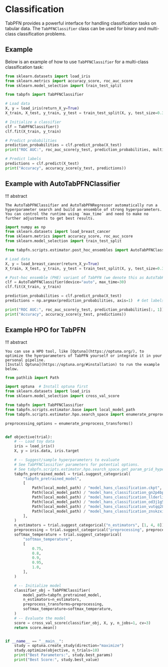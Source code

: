 # Classification

TabPFN provides a powerful interface for handling classification tasks on tabular data. The `TabPFNClassifier` class can be used for binary and multi-class classification problems.

## Example

Below is an example of how to use `TabPFNClassifier` for a multi-class classification task:

```python
from sklearn.datasets import load_iris
from sklearn.metrics import accuracy_score, roc_auc_score
from sklearn.model_selection import train_test_split

from tabpfn import TabPFNClassifier

# Load data
X, y = load_iris(return_X_y=True)
X_train, X_test, y_train, y_test = train_test_split(X, y, test_size=0.33, random_state=42)

# Initialize a classifier
clf = TabPFNClassifier()
clf.fit(X_train, y_train)

# Predict probabilities
prediction_probabilities = clf.predict_proba(X_test)
print("ROC AUC:", roc_auc_score(y_test, prediction_probabilities, multi_class="ovr"))

# Predict labels
predictions = clf.predict(X_test)
print("Accuracy", accuracy_score(y_test, predictions))
```

## Example with AutoTabPFNClassifier

!!! abstract
	
	The AutoTabPFNClassifier and AutoTabPFNRegressor automatically run a hyperparameter search and build an ensemble of strong hyperparameters. You can control the runtime using ´max_time´ and need to make no further adjustments to get best results.

```python
import numpy as np
from sklearn.datasets import load_breast_cancer
from sklearn.metrics import accuracy_score, roc_auc_score
from sklearn.model_selection import train_test_split

from tabpfn.scripts.estimator.post_hoc_ensembles import AutoTabPFNClassifier

# Load data
X, y = load_breast_cancer(return_X_y=True)
X_train, X_test, y_train, y_test = train_test_split(X, y, test_size=0.33, random_state=42)

# Post-hoc ensemble (PHE) variant of TabPFN (we denote this as AutoTabPFN in our code)
clf = AutoTabPFNClassifier(device="auto", max_time=30)
clf.fit(X_train, y_train)

prediction_probabilities = clf.predict_proba(X_test)
predictions = np.argmax(prediction_probabilities, axis=1)  # Get labels from prediction_probabilities

print("ROC AUC:", roc_auc_score(y_test, prediction_probabilities[:, 1]))
print("Accuracy", accuracy_score(y_test, predictions))
```

## Example HPO for TabPFN

!!! abstract
	
	You can use a HPO tool, like [Optuna](https://optuna.org/), to optimize the hyerparameters of TabPFN yourself or integrate it in your personal pipeline.
    [Install Optuna](https://optuna.org/#installation) to run the example below. 

```python
from pathlib import Path

import optuna  # Install optuna first
from sklearn.datasets import load_iris
from sklearn.model_selection import cross_val_score

from tabpfn import TabPFNClassifier
from tabpfn.scripts.estimator.base import local_model_path
from tabpfn.scripts.estimator.hpo.search_space import enumerate_preprocess_transforms

preprocessing_options = enumerate_preprocess_transforms()


def objective(trial):
    # -- Load toy data
    iris = load_iris()
    X, y = iris.data, iris.target

    # -- Suggest/sample hyperparameters to evaluate
    # See TabPFNClassifier parameters for potential options.
    # See tabpfn.scripts.estimator.hpo.search_space.get_param_grid_hyperopt for the search space we used in the paper.
    tabpfn_pretrained_model = trial.suggest_categorical(
        "tabpfn_pretrained_model",
        [
            Path(local_model_path) / "model_hans_classification.ckpt",
            Path(local_model_path) / "model_hans_classification_gn2p4bpt.ckpt",
            Path(local_model_path) / "model_hans_classification_llderlii.ckpt",
            Path(local_model_path) / "model_hans_classification_od3j1g5m.ckpt",
            Path(local_model_path) / "model_hans_classification_vutqq28w.ckpt",
            Path(local_model_path) / "model_hans_classification_znskzxi4.ckpt",
        ],
    )
    n_estimators = trial.suggest_categorical("n_estimators", [1, 4, 8])
    preprocessing = trial.suggest_categorical("preprocessing", preprocessing_options)
    softmax_temperature = trial.suggest_categorical(
        "softmax_temperature",
        [
            0.75,
            0.8,
            0.9,
            0.95,
            1.0,
        ],
    )

    # -- Initialize model
    classifier_obj = TabPFNClassifier(
        model_path=tabpfn_pretrained_model,
        n_estimators=n_estimators,
        preprocess_transforms=preprocessing,
        softmax_temperature=softmax_temperature,
    )
    # -- Evaluate the model
    score = cross_val_score(classifier_obj, X, y, n_jobs=1, cv=3)
    return score.mean()


if __name__ == "__main__":
    study = optuna.create_study(direction="maximize")
    study.optimize(objective, n_trials=10)
    print("Best Parameters:", study.best_params)
    print("Best Score:", study.best_value)
```